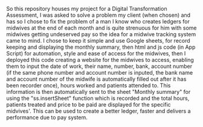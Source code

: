 So this repository houses my project for a Digital Transformation Assessment, I was asked to solve a problem my client (when chosen) and has so I chose to fix the problem of a man I know who creates ledgers for midwives at the end of each month and is quite strenuous for him with some midwives getting undeserved pay so the idea for a midwive tracking system came to mind.
I chose to keep it simple and use Google sheets, for record keeping and displaying the monthly summary, then html and js code (in App Script) for automation, style and ease of access for the midwives, then I deployed this code creating a website for the midwives to access, enabling them to input the date of work, their name, number, bank, account number (if the same phone number and account number is inputed, the bank name and account number of the midwife is automatically filled out after it has been recorder once), hours worked and patients attended to. This information is then automatically sent to the sheet "Monthly summary" for using the "ss.insertSheet" function which is recorded and the total hours, patients treated and price to be paid are displayed for the specific midvives'.
This can be used to create a better ledger, faster and delivers a performance due to pay system.
